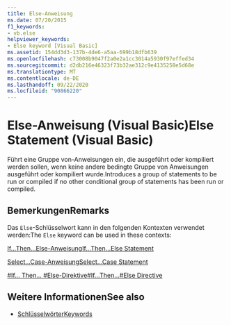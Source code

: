 ```yaml
---
title: Else-Anweisung
ms.date: 07/20/2015
f1_keywords:
- vb.else
helpviewer_keywords:
- Else keyword [Visual Basic]
ms.assetid: 154dd3d3-137b-4de6-a5aa-699b18dfb639
ms.openlocfilehash: c73008b9047f2a0e2a1cc3014a5930f97effed34
ms.sourcegitcommit: d2db216e46323f73b32ae312c9e4135258e5d68e
ms.translationtype: MT
ms.contentlocale: de-DE
ms.lasthandoff: 09/22/2020
ms.locfileid: "90866220"
---
```

# <a name="else-statement-visual-basic"></a><span data-ttu-id="20854-102">Else-Anweisung (Visual Basic)</span><span class="sxs-lookup"><span data-stu-id="20854-102">Else Statement (Visual Basic)</span></span>

<span data-ttu-id="20854-103">Führt eine Gruppe von-Anweisungen ein, die ausgeführt oder kompiliert werden sollen, wenn keine andere bedingte Gruppe von Anweisungen ausgeführt oder kompiliert wurde.</span><span class="sxs-lookup"><span data-stu-id="20854-103">Introduces a group of statements to be run or compiled if no other conditional group of statements has been run or compiled.</span></span>  
  
## <a name="remarks"></a><span data-ttu-id="20854-104">Bemerkungen</span><span class="sxs-lookup"><span data-stu-id="20854-104">Remarks</span></span>  

 <span data-ttu-id="20854-105">Das `Else`-Schlüsselwort kann in den folgenden Kontexten verwendet werden:</span><span class="sxs-lookup"><span data-stu-id="20854-105">The `Else` keyword can be used in these contexts:</span></span>  
  
 [<span data-ttu-id="20854-106">If...Then...Else-Anweisung</span><span class="sxs-lookup"><span data-stu-id="20854-106">If...Then...Else Statement</span></span>](if-then-else-statement.md)  
  
 [<span data-ttu-id="20854-107">Select...Case-Anweisung</span><span class="sxs-lookup"><span data-stu-id="20854-107">Select...Case Statement</span></span>](select-case-statement.md)  
  
 [<span data-ttu-id="20854-108">#If... Then... #Else-Direktive</span><span class="sxs-lookup"><span data-stu-id="20854-108">#If...Then...#Else Directive</span></span>](../directives/if-then-else-directives.md)  
  
## <a name="see-also"></a><span data-ttu-id="20854-109">Weitere Informationen</span><span class="sxs-lookup"><span data-stu-id="20854-109">See also</span></span>

- [<span data-ttu-id="20854-110">Schlüsselwörter</span><span class="sxs-lookup"><span data-stu-id="20854-110">Keywords</span></span>](../keywords/index.md)
